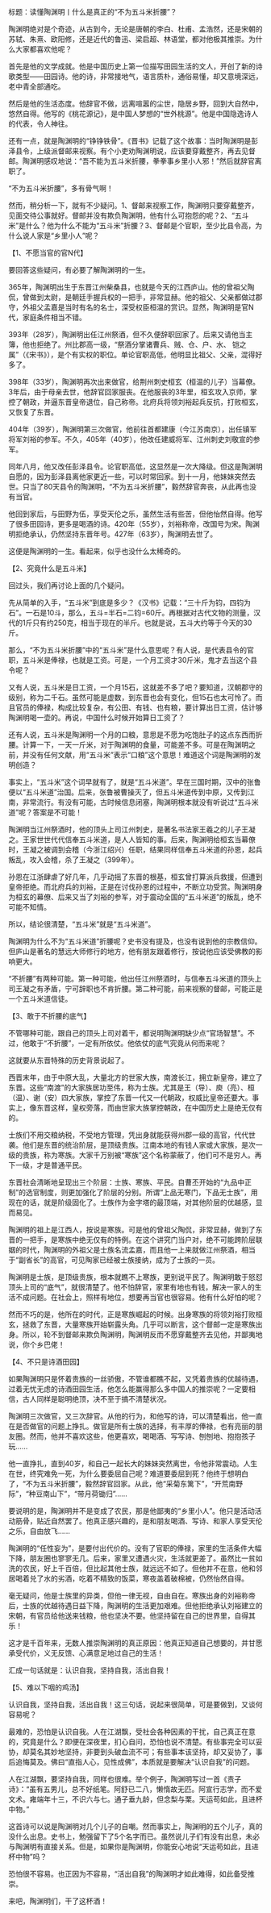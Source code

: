标题：读懂陶渊明丨什么是真正的“不为五斗米折腰”？



陶渊明绝对是个奇迹，从古到今，无论是唐朝的李白、杜甫、孟浩然，还是宋朝的苏轼、朱熹、欧阳修，还是近代的鲁迅、梁启超、林语堂，都对他极其推崇。为什么大家都喜欢他呢？

首先是他的文学成就。他是中国历史上第一位描写田园生活的文人，开创了新的诗歌类型——田园诗。他的诗，非常接地气，语言质朴，通俗易懂，却又意境深远，老中青全部通吃。

然后是他的生活态度。他辞官不做，远离喧嚣的尘世，隐居乡野，回到大自然中，悠然自得。他写的《桃花源记》，是中国人梦想的“世外桃源”。他是中国隐逸诗人的代表，令人神往。

还有一点，就是陶渊明的“铮铮铁骨”。《晋书》记载了这个故事：当时陶渊明是彭泽县令，上级派督邮来视察。有个小吏劝陶渊明说，应该要穿戴整齐，再去见督邮。陶渊明感叹地说：“吾不能为五斗米折腰，拳拳事乡里小人邪！”然后就辞官离职了。

“不为五斗米折腰”，多有骨气啊！

然而，稍分析一下，就有不少疑问。1、督邮来视察工作，陶渊明只要穿戴整齐，见面交待公事就好。督邮并没有欺负陶渊明，他有什么可抱怨的呢？2、“五斗米”是什么？他为什么不能为“五斗米”折腰？3、督邮是个官职，至少比县令高，为什么说人家是“乡里小人”呢？



【1、不愿当官的官N代】

要回答这些疑问，有必要了解陶渊明的一生。

365年，陶渊明出生于东晋江州柴桑县，也就是今天的江西庐山。他的曾祖父陶侃，曾做到太尉，是朝廷手握兵权的一把手，非常显赫。他的祖父、父亲都做过郡守，外祖父孟嘉是当时有名的名士，深受权臣桓温的赏识。显然，陶渊明是官N代，家庭条件相当不错。

393年（28岁），陶渊明出任江州祭酒，但不久便辞职回家了。后来又请他当主簿，他也拒绝了。州比郡高一级，“祭酒分掌诸曹兵、贼、仓、户、水、 铠之属”（《宋书》），是个有实权的职位。单论官职高低，他明显比祖父、父亲，混得好多了。

398年（33岁），陶渊明再次出来做官，给荆州刺史桓玄（桓温的儿子）当幕僚。3年后，由于母亲去世，他辞官回家服丧。在他服丧的3年里，桓玄攻入京师，掌控了朝政，并逼东晋皇帝退位，自己称帝。北府兵将领刘裕起兵反抗，打败桓玄，又恢复了东晋。

404年（39岁），陶渊明第三次做官，他前往首都建康（今江苏南京），出任镇军将军刘裕的参军。不久，405年（40岁），他改任建威将军、江州刺史刘敬宣的参军。

同年八月，他又改任彭泽县令。论官职高低，这显然是一次大降级。但这是陶渊明自愿的，因为彭泽县离他家更近一些，可以时常回家。到十一月，他妹妹突然去世。只当了80天县令的陶渊明，“不为五斗米折腰”，毅然辞官奔丧，从此再也没有当官。

他回到家后，与田野为伍，享受天伦之乐，虽然生活有些苦，但他怡然自得。他写了很多田园诗，更多是喝酒的诗。420年（55岁），刘裕称帝，改国号为宋。陶渊明拒绝承认，仍然坚持东晋年号。427年（63岁），陶渊明去世了。

这便是陶渊明的一生。看起来，似乎也没什么太稀奇的。



【2、究竟什么是五斗米】

回过头，我们再讨论上面的几个疑问。

先从简单的入手，“五斗米”到底是多少？《汉书》记载：“三十斤为钧，四钧为石”。一石是10斗，那么，五斗=半石=二钧=60斤。再根据对古代文物的测量，汉代的1斤只有约250克，相当于现在的半斤。也就是说，五斗大约等于今天的30斤。

那么，“不为五斗米折腰”中的“五斗米”是什么意思呢？有人说，是代表县令的官职，五斗米是俸禄，也就是工资。可是，一个月工资才30斤米，鬼才去当这个县令呢？

又有人说，五斗米是日工资，一个月15石，这就差不多了吧？要知道，汉朝郡守的级别，称为二千石。虽然可能是虚数，到东晋也会有变化，但15石也太可怜了。而且官员的俸禄，构成比较复杂，有公田、有钱、也有粮，要计算出日工资，估计够陶渊明喝一壶的。再说，中国什么时候开始算日工资了？

还有人说，五斗米是陶渊明一个月的口粮，意思是不愿为吃饱肚子的这点东西而折腰。计算一下，一天一斤米，对于陶渊明的食量，可能差不多。可是在陶渊明之前，并没有任何文献，用“五斗米”表示“口粮”这个意思！难道这个词是陶渊明的发明创造？

事实上，“五斗米”这个词早就有了，就是“五斗米道”。早在三国时期，汉中的张鲁便以“五斗米道”治国。后来，张鲁被曹操灭了，但五斗米道传到中原，又传到江南，非常流行。有没有可能，古时候信息闭塞，陶渊明根本就没有听说过“五斗米道”呢？答案是不可能！

陶渊明当江州祭酒时，他的顶头上司江州刺史，是著名书法家王羲之的儿子王凝之。王家世世代代信奉五斗米道，是人人皆知的事。后来，陶渊明给桓玄当幕僚时，王凝之被调到会稽（今浙江绍兴）任职，结果同样信奉五斗米道的孙恩，起兵叛乱，攻入会稽，杀了王凝之（399年）。

孙恩在江浙肆虐了好几年，几乎动摇了东晋的根基，桓玄曾打算派兵救援，但遭到皇帝拒绝。而北府兵的刘裕，正是在讨伐孙恩的过程中，不断立功受赏。陶渊明身为桓玄的幕僚、后来又当了刘裕的参军，对于震动全国的“五斗米道”的叛乱，绝不可能不知情。

所以，结论很清楚，“五斗米”就是“五斗米道”。

陶渊明为什么不为“五斗米道”折腰呢？史书没有提及，也没有说到他的宗教信仰。但庐山是著名的慧远大师修行的地方，他有朋友跟着修行，按说他应该受佛教的影响更大。

“不折腰”有两种可能。第一种可能，他出任江州祭酒时，与信奉五斗米道的顶头上司王凝之有矛盾，宁可辞职也不肯折腰。第二种可能，前来视察的督邮，可能正是一个五斗米道信徒。



【3、敢于不折腰的底气】

不管哪种可能，跟自己的顶头上司对着干，都说明陶渊明缺少点“官场智慧”。不过，他敢于“不折腰”，一定有所依仗。他依仗的底气究竟从何而来呢？

这就要从东晋特殊的历史背景说起了。

西晋末年，由于中原大乱，大量北方的世家大族，南渡长江，拥立新皇帝，建立了东晋。这些“南渡”的大家族居功至伟，称为士族。尤其是王（导）、庾（亮）、桓（温）、谢（安）四大家族，掌控了东晋一代又一代朝政，权威比皇帝还要大。事实上，像东晋这样，皇权旁落，而由世家大族掌控朝政，在中国历史上是绝无仅有的。

士族们不用交粮纳税，不受地方管理，凭出身就能获得州郡一级的高官，代代世袭。他们是东晋的统治阶层，是顶级贵族。江南本地的有钱人家或大家族，是次一级的贵族，称为寒族。大家千万别被“寒族”这个名称蒙蔽了，他们可不是穷人。再下一级，才是普通平民。

东晋社会清晰地呈现出三个阶层：士族、寒族、平民。自曹丕开始的“九品中正制”的选官制度，则更加强化了阶层的分别。所谓“上品无寒门，下品无士族”，用现在的话，就是阶级固化了。士族作为金字塔的最顶端，对其他阶层的优越感，显而易见。

陶渊明的祖上是江西人，按说是寒族。可是他的曾祖父陶侃，非常显赫，做到了东晋的一把手，是寒族中绝无仅有的特例。在这个讲究门当户对，绝不可能跨阶层联姻的时代，陶渊明的外祖父是士族名流孟嘉，而且他一上来就做江州祭酒，相当于“副省长”的高官，可见陶家已经被士族接纳，成为了士族的一员。

陶渊明是士族，是顶级贵族，根本就瞧不上寒族，更别说平民了。陶渊明敢于怒怼顶头上司的“底气”，就很清楚了。他不怕辞官，家里有地也有钱，解决一家人的生活不成问题。在社会上，照样有地位，想要再当官也很容易。他有什么好怕的呢？

然而不巧的是，他所在的时代，正是寒族崛起的时候。出身寒族的将领刘裕打败桓玄，拯救了东晋，大量寒族开始崭露头角。几乎可以断言，这个督邮一定是寒族出身。所以，轮不到督邮来欺负陶渊明，陶渊明反而不愿穿戴整齐去见他，并鄙夷地说，你个乡巴佬！



【4、不只是诗酒田园】

如果陶渊明只是怀着贵族的一丝骄傲，不管谁都瞧不起，又凭着贵族的优越待遇，过着无忧无虑的诗酒田园生活，他怎么能赢得那么多中国人的推崇呢？一定要相信，古人同样是聪明绝顶，决不至于搞不清楚状况。

陶渊明三次做官，又三次辞官。从他的行为，和他写的诗，可以清楚看出，他一直在是否做官的问题上挣扎。做官是所有士族的选择，有丰厚的俸禄，也有亮丽的朋友圈。然而，他并不喜欢这些，他更喜欢，喝喝酒、写写诗、刨刨地、抱抱孩子玩……

他一直挣扎，直到40岁，和自己一起长大的妹妹突然离世，令他非常震动。人生在世，终究难免一死，为什么要委屈自己呢？难道要委屈到死？他终于想明白了，“不为五斗米折腰”，毅然辞官回家。从此，他“采菊东篱下”，“开荒南野际”，“种豆南山下”，“带月荷锄归”……

要说明的是，陶渊明并不是变成了农民，那是他鄙夷的“乡里小人”。他只是活动活动筋骨，贴近自然罢了。他真正感兴趣的，是和朋友喝酒、写诗、和家人享受天伦之乐，自由放飞……

陶渊明的“任性妄为”，是要付出代价的。没有了官职的俸禄，家里的生活条件大幅下降，朋友圈也寥寥无几。后来，家里又遭遇火灾，生活就更差了。虽然比一贫如洗的农民，好上千百倍，但比起其他士族，就远远不如了。但他并不在意，他和邻居喝着兑了水的劣酒，吃着不精致的饭菜，寒夜盖着破棉被，仍然怡然自得。

毫无疑问，他是士族里的异类，但他一律无视，自由自在。寒族出身的刘裕称帝后，士族的优越待遇日益下降，陶渊明的生活更加艰难。但他拒绝承认刘裕建立的宋朝，有官员给他送来钱粮，他也坚决不要。他坚持留在自己的世界里，自得其乐！

这才是千百年来，无数人推崇陶渊明的真正原因：他真正知道自己想要的，并甘愿承受代价，义无反馈、心满意足地过自己的生活！

汇成一句话就是：认识自我，坚持自我，活出自我！



【5、难以下咽的鸡汤】

认识自我，坚持自我，活出自我！这三句话，说起来很简单，可是要做到，又谈何容易呢？

最难的，恐怕是认识自我。人在江湖飘，受社会各种因素的干扰，自己真正在意的，究竟是什么？即便在深夜里，扪心自问，恐怕也说不清楚。有些事完全可以妥协，却莫名其妙地坚持，非要到头破血流不可；有些事本该坚持，却又妥协了，事后追悔莫及。佛曰“直指人心，见性成佛”，本质就是要解决“认识自我”的问题。

人在江湖飘，要坚持自我，同样也很难。举个例子，陶渊明写过一首《责子诗》：“虽有五男儿，总不好纸笔。阿舒已二八，懒惰故无匹。阿宣行志学，而不爱文术。雍端年十三，不识六与七。通子垂九龄，但念梨与栗。天运苟如此，且进杯中物。”

这首诗可以说是陶渊明对几个儿子的自嘲。然而事实上，陶渊明的五个儿子，真的没什么出息。史书上，勉强留下了5个名字而已。虽然说儿子们有没有出息，未必与陶渊明有直接关系。但是，如果你是陶渊明，你能安心地说“天运苟如此，且进杯中物”吗？

恐怕很不容易。也正因为不容易，“活出自我”的陶渊明才如此难得，如此备受推崇。

来吧，陶渊明们，干了这杯酒！





